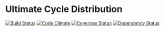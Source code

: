 Ultimate Cycle Distribution
=========
[![Build Status](https://travis-ci.org/Qiriqoo/ultimate-cycle-distrib.png)](https://travis-ci.org/Qiriqoo/ultimate-cycle-distrib)
[![Code Climate](https://codeclimate.com/github/Qiriqoo/ultimate-cycle-distrib.png)](https://codeclimate.com/github/Qiriqoo/ultimate-cycle-distrib)
[![Coverage Status](https://coveralls.io/repos/Qiriqoo/ultimate-cycle-distrib/badge.png?branch=master)](https://coveralls.io/repos/Qiriqoo/ultimate-cycle-distrib/badge.png?branch=master)
[![Dependency Status](https://gemnasium.com/Qiriqoo/ultimate-cycle-distrib.svg)](https://gemnasium.com/Qiriqoo/ultimate-cycle-distrib)
